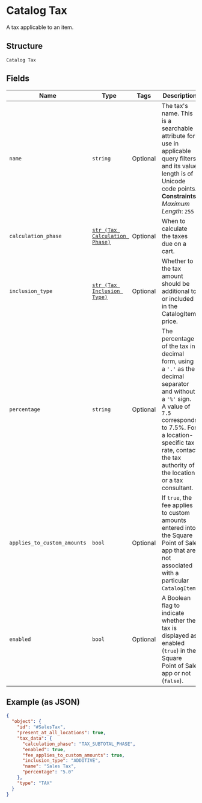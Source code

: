 
# Catalog Tax

A tax applicable to an item.

## Structure

`Catalog Tax`

## Fields

| Name | Type | Tags | Description |
|  --- | --- | --- | --- |
| `name` | `string` | Optional | The tax's name. This is a searchable attribute for use in applicable query filters, and its value length is of Unicode code points.<br>**Constraints**: *Maximum Length*: `255` |
| `calculation_phase` | [`str (Tax Calculation Phase)`](../../doc/models/tax-calculation-phase.md) | Optional | When to calculate the taxes due on a cart. |
| `inclusion_type` | [`str (Tax Inclusion Type)`](../../doc/models/tax-inclusion-type.md) | Optional | Whether to the tax amount should be additional to or included in the CatalogItem price. |
| `percentage` | `string` | Optional | The percentage of the tax in decimal form, using a `'.'` as the decimal separator and without a `'%'` sign.<br>A value of `7.5` corresponds to 7.5%. For a location-specific tax rate, contact the tax authority of the location or a tax consultant. |
| `applies_to_custom_amounts` | `bool` | Optional | If `true`, the fee applies to custom amounts entered into the Square Point of Sale<br>app that are not associated with a particular `CatalogItem`. |
| `enabled` | `bool` | Optional | A Boolean flag to indicate whether the tax is displayed as enabled (`true`) in the Square Point of Sale app or not (`false`). |

## Example (as JSON)

```json
{
  "object": {
    "id": "#SalesTax",
    "present_at_all_locations": true,
    "tax_data": {
      "calculation_phase": "TAX_SUBTOTAL_PHASE",
      "enabled": true,
      "fee_applies_to_custom_amounts": true,
      "inclusion_type": "ADDITIVE",
      "name": "Sales Tax",
      "percentage": "5.0"
    },
    "type": "TAX"
  }
}
```

